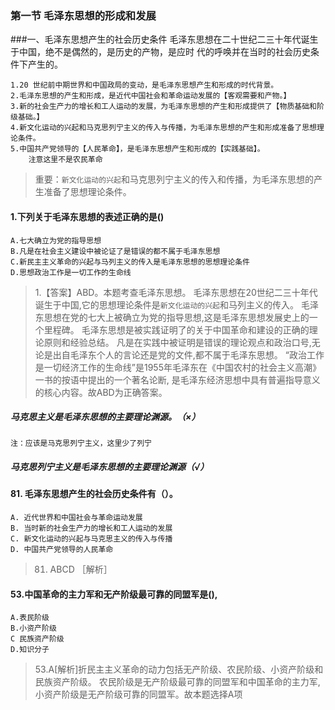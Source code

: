 ### 第一节 毛泽东思想的形成和发展
###一、毛泽东思想产生的社会历史条件
    毛泽东思想在二十世纪二三十年代诞生于中国，绝不是偶然的，是历史的产物，是应时
    代的呼唤并在当时的社会历史条件下产生的。

    1.20 世纪前中期世界和中国政局的变动，是毛泽东思想产生和形成的时代背景。
    2.毛泽东思想的产生和形成，是近代中国社会和革命运动发展的【客观需要和产物。】
    3.新的社会生产力的增长和工人运动的发展，为毛泽东思想的产生和形成提供了【物质基础和阶级基础。】
    4.新文化运动的兴起和马克思列宁主义的传入与传播，为毛泽东思想的产生和形成准备了思想理论条件。
    5.中国共产党领导的【人民革命】，是毛泽东思想产生和形成的【实践基础】。
        注意这里不是农民革命
        
>   重要：`新文化运动的兴起`和马克思列宁主义的传入和传播，为毛泽东思想的产生准备了思想理论条件。

#### 1.下列关于毛泽东思想的表述正确的是()
    A.七大确立为党的指导思想
    B.凡是在社会主义建设中被论证了是错误的都不属于毛泽东思想
    C.新民主主义革命的兴起与马列主义的传入是毛泽东思想的思想理论条件
    D.思想政治工作是一切工作的生命线
>   1.【答案】ABD。本题考查毛泽东思想。
毛泽东思想在20世纪二三十年代诞生于中国,它的思想理论条件是`新文化运动的兴起`和马列主义的传入。
毛泽东思想在党的七大上被确立为党的指导思想,这是毛泽东思想发展史上的一个里程碑。
毛泽东思想是被实践证明了的关于中国革命和建设的正确的理论原则和经验总结。
凡是在实践中被证明是错误的理论观点和政治口号,无论是出自毛泽东个人的言论还是党的文件,都不属于毛泽东思想。
“政治工作是一切经济工作的生命线”是1955年毛泽东在《中国农村的社会主义高潮》一书的按语中提出的一个著名论断,
是毛泽东经济思想中具有普遍指导意义的核心内容。故ABD为正确答案。   

##### 马克思主义是毛泽东思想的主要理论渊源。（×）
    注：应该是马克思列宁主义，这里少了列宁
    
##### 马克思列宁主义是毛泽东思想的主要理论渊源（√）

#### 81. 毛泽东思想产生的社会历史条件有（）。
    A. 近代世界和中国社会与革命运动发展
    B. 当时新的社会生产力的增长和工人运动的发展
    C. 新文化运动的兴起与马克思主义的传入与传播
    D. 中国共产党领导的人民革命
>   81. ABCD ［解析］

#### 53.中国革命的主力军和无产阶级最可靠的同盟军是(),
    A.表民阶级
    B.小资产阶级
    C 民族资产阶级
    D.知识分子
>   53.A[解析]折民主主义革命的动力包括无产阶级、农民阶级、小资产阶级和民族资产阶级。
 农民阶级是无产阶级最可靠的同盟军和中国革命的主力军,
 小资产阶级是无产阶级可靠的同盟军。故本题选择A项



